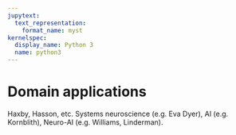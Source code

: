 ```yaml
---
jupytext:
  text_representation:
    format_name: myst
kernelspec:
  display_name: Python 3
  name: python3
---
```


# Domain applications

Haxby, Hasson, etc.
Systems neuroscience (e.g. Eva Dyer), AI (e.g. Kornblith), Neuro-AI (e.g. Williams, Linderman).
